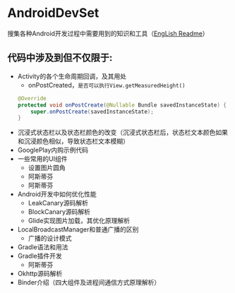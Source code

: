 # AndroidDevSet
搜集各种Android开发过程中需要用到的知识和工具（[EngLish Readme](https://github.com/tsotumu/AndroidDevSet/new/master?readme=1)）
## 代码中涉及到但不仅限于:
 * Activity的各个生命周期回调，及其用处
 	* onPostCreated，`是否可以执行View.getMeasuredHeight()`<br>
    ```java
    @Override
    protected void onPostCreate(@Nullable Bundle savedInstanceState) {
        super.onPostCreate(savedInstanceState);
    } 
    ```
 * 沉浸式状态栏以及状态栏颜色的改变（沉浸式状态栏后，状态栏文本颜色如果和沉浸颜色相似，导致状态栏文本模糊）
 * GooglePlay内购示例代码
 * 一些常用的UI组件
 	* 设置图片圆角
    * 阿斯蒂芬
    * 阿斯蒂芬
 * Android开发中如何优化性能
    * LeakCanary源码解析
    * BlockCanary源码解析
    * Glide实现图片加载，其优化原理解析
 * LocalBroadcastManager和普通广播的区别
    * 广播的设计模式
 * Gradle语法和用法
 * Gradle插件开发
    * 阿斯蒂芬
 * Okhttp源码解析
 * Binder介绍（四大组件及进程间通信方式原理解析）
	
  
